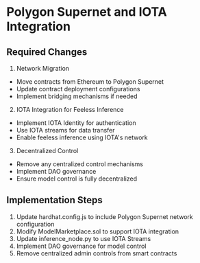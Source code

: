 # Polygon Supernet and IOTA Integration

## Required Changes

1. Network Migration
- Move contracts from Ethereum to Polygon Supernet
- Update contract deployment configurations
- Implement bridging mechanisms if needed

2. IOTA Integration for Feeless Inference
- Implement IOTA Identity for authentication
- Use IOTA streams for data transfer
- Enable feeless inference using IOTA's network

3. Decentralized Control
- Remove any centralized control mechanisms
- Implement DAO governance
- Ensure model control is fully decentralized

## Implementation Steps

1. Update hardhat.config.js to include Polygon Supernet network configuration
2. Modify ModelMarketplace.sol to support IOTA integration
3. Update inference_node.py to use IOTA Streams
4. Implement DAO governance for model control
5. Remove centralized admin controls from smart contracts